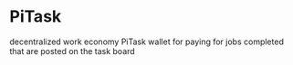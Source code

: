 # PiTask
decentralized work economy PiTask wallet for paying for jobs completed that are posted on the task board

